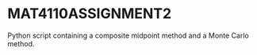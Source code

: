 # MAT4110ASSIGNMENT2
Python script containing a composite midpoint method and a Monte Carlo method. 
